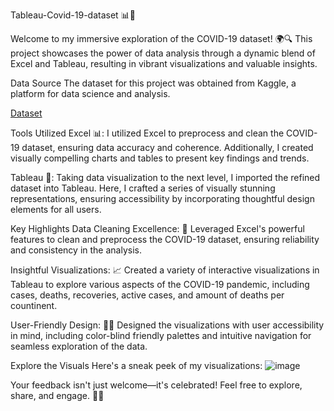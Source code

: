 Tableau-Covid-19-dataset 📊🦠

Welcome to my immersive exploration of the COVID-19 dataset! 🌍🔍 This project showcases the power of data analysis through a dynamic blend of Excel and Tableau, resulting in vibrant visualizations and valuable insights.

Data Source
The dataset for this project was obtained from Kaggle, a platform for data science and analysis. 

[Dataset](https://www.kaggle.com/datasets/imdevskp/corona-virus-report)

Tools Utilized
Excel 📊: I utilized Excel to preprocess and clean the COVID-19 dataset, ensuring data accuracy and coherence. Additionally, I created visually compelling charts and tables to present key findings and trends.

Tableau 🎨: Taking data visualization to the next level, I imported the refined dataset into Tableau. Here, I crafted a series of visually stunning representations, ensuring accessibility by incorporating thoughtful design elements for all users.

Key Highlights
Data Cleaning Excellence: 🧹 Leveraged Excel's powerful features to clean and preprocess the COVID-19 dataset, ensuring reliability and consistency in the analysis.

Insightful Visualizations: 📈 Created a variety of interactive visualizations in Tableau to explore various aspects of the COVID-19 pandemic, including cases, deaths, recoveries, active cases, and amount of deaths per countinent.

User-Friendly Design: 👀🎨 Designed the visualizations with user accessibility in mind, including color-blind friendly palettes and intuitive navigation for seamless exploration of the data.

Explore the Visuals
Here's a sneak peek of my visualizations: ![image](https://github.com/Omar-428/Tableau-Covid-19-dataset/assets/157135250/9b052366-e1e7-41ce-a07e-42cdb24f7157)



Your feedback isn't just welcome—it's celebrated! Feel free to explore, share, and engage. 🎉💬
